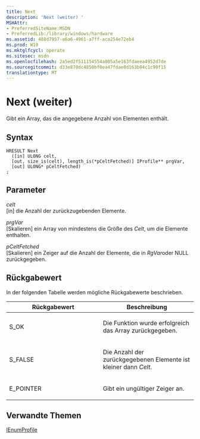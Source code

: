```yaml
---
title: Next
description: 'Next (weiter) '
MSHAttr:
- PreferredSiteName:MSDN
- PreferredLib:/library/windows/hardware
ms.assetid: 488d7957-a6a6-4961-a7ff-aca254e72eb4
ms.prod: W10
ms.mktglfcycl: operate
ms.sitesec: msdn
ms.openlocfilehash: 2a5ed2f511154554a005a5e163fdaeea4952d7de
ms.sourcegitcommit: d33e870dc4850bf0ea47fdae0d163b04c1c90f15
translationtype: MT
---
```

# <a name="next"></a>Next (weiter) 


Gibt ein Array, das die angegebene Anzahl von Elementen enthält.

## <a name="syntax"></a>Syntax


``` syntax
HRESULT Next
  ([in] ULONG celt,
  [out, size_is(celt), length_is(*pCeltFetched)] IProfile** prgVar,
  [out] ULONG* pCeltFetched)
;
```

## <a name="parameters"></a>Parameter


<a href="" id="celt"></a>*celt*  
\[in\] die Anzahl der zurückzugebenden Elemente.

<a href="" id="prgvar"></a>*prgVar*  
\[Skalieren\] ein Array von mindestens die Größe des *Celt*, um die Elemente enthalten.

<a href="" id="pceltfetched"></a>*pCeltFetched*  
\[Skalieren\] ein Zeiger auf die Anzahl der Elemente, die in *RgVar*oder NULL zurückgegeben.

## <a name="return-value"></a>Rückgabewert


In der folgenden Tabelle werden mögliche Rückgabewerte beschrieben.

<table>
<colgroup>
<col width="50%" />
<col width="50%" />
</colgroup>
<thead>
<tr class="header">
<th>Rückgabewert</th>
<th>Beschreibung</th>
</tr>
</thead>
<tbody>
<tr class="odd">
<td><p>S_OK</p></td>
<td><p>Die Funktion wurde erfolgreich das Array zurückgegeben.</p></td>
</tr>
<tr class="even">
<td><p>S_FALSE</p></td>
<td><p>Die Anzahl der zurückgegebenen Elemente ist kleiner dann <em>Celt</em>.</p></td>
</tr>
<tr class="odd">
<td><p>E_POINTER</p></td>
<td><p>Gibt ein ungültiger Zeiger an.</p></td>
</tr>
</tbody>
</table>

 

## <a name="related-topics"></a>Verwandte Themen


[IEnumProfile](ienumprofile.md)

 

 







